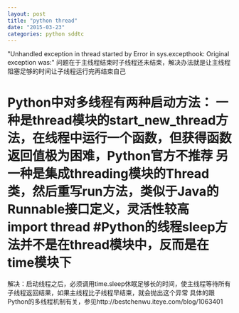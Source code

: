```yaml
---
layout: post
title: "python thread"
date: "2015-03-23"
categories: python sddtc
---
```


"Unhandled exception in thread started by 
Error in sys.excepthook:
Original exception was:"
问题在于主线程结束时子线程还未结束，解决办法就是让主线程阻塞足够的时间让子线程运行完再结束自己

Python中对多线程有两种启动方法： 
一种是thread模块的start_new_thread方法，在线程中运行一个函数，但获得函数返回值极为困难，Python官方不推荐 
另一种是集成threading模块的Thread类，然后重写run方法，类似于Java的Runnable接口定义，灵活性较高 
import thread 
#Python的线程sleep方法并不是在thread模块中，反而是在time模块下
=====================================
解决：启动线程之后，必须调用time.sleep休眠足够长的时间，使主线程等待所有子线程返回结果，如果主线程比子线程早结束，就会抛出这个异常 
具体的跟Python的多线程机制有关，参见http://bestchenwu.iteye.com/blog/1063401 
